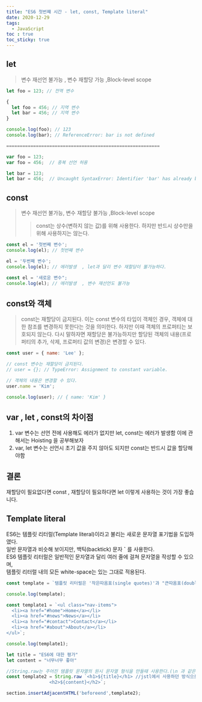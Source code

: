 ```yaml
---
title: "ES6 첫번쨰 시간 - let, const, Template literal"
date: 2020-12-29
tags: 
  - JavaScript
toc : true
toc_sticky: true
---
```

## let
> 변수 재선언 불가능 , 변수 재할당 가능 ,Block-level scope

```js
let foo = 123; // 전역 변수

{
  let foo = 456; // 지역 변수
  let bar = 456; // 지역 변수
}

console.log(foo); // 123
console.log(bar); // ReferenceError: bar is not defined

=========================================================

var foo = 123;
var foo = 456;  // 중복 선언 허용

let bar = 123;
let bar = 456;  // Uncaught SyntaxError: Identifier 'bar' has already been declared
```

## const
> 변수 재선언 불가능, 변수 재할당 불가능 ,Block-level scope
>   >const는 상수(변하지 않는 값)를 위해 사용한다. 하지만 반드시 상수만을 위해 사용하지는 않는다.

```js
const el = '첫번째 변수';
console.log(el); // 첫번째 변수

el = '두번째 변수';
console.log(el); // 에러발생  , let과 달리 변수 재할당이 불가능하다.

const el = '새로운 변수";
console.log(el); // 에러발생  , 변수 재선언도 불가능

```

## const와 객체
> const는 재할당이 금지된다. 이는 const 변수의 타입이 객체인 경우, 객체에 대한 참조를 변경하지 못한다는 것을 의미한다. 하지만 이때 객체의 프로퍼티는 보호되지 않는다. 다시 말하자면 재할당은 불가능하지만 할당된 객체의 내용(프로퍼티의 추가, 삭제, 프로퍼티 값의 변경)은 변경할 수 있다.

```js
const user = { name: 'Lee' };

// const 변수는 재할당이 금지된다.
// user = {}; // TypeError: Assignment to constant variable.

// 객체의 내용은 변경할 수 있다.
user.name = 'Kim';

console.log(user); // { name: 'Kim' }
```

## var , let , const의 차이점
1. var 변수는 선언 전에 사용해도 에러가 없지만 let, const는 에러가 발생함 이에 관해서는 Hoisting 을 공부해보자
2. var, let 변수는 선언시 초기 값을 주지 않아도 되지만 const는 반드시 값을 할당해야함

## 결론
재할당이 필요없다면 const , 재할당이 필요하다면 let
이렇게 사용하는 것이 가장 좋습니다.

## Template literal

ES6는 템플릿 리터럴(Template literal)이라고 불리는 새로운 문자열 표기법을 도입하였다.<br/>
일반 문자열과 비슷해 보이지만,  백틱(backtick) 문자 __`__ 를 사용한다.<br/>
ES6 템플릿 리터럴은 일반적인 문자열과 달리 여러 줄에 걸쳐 문자열을 작성할 수 있으며,<br> 
템플릿 리터럴 내의 모든 white-space는 있는 그대로 적용된다.

```js
const template = `템플릿 리터럴은 '작은따옴표(single quotes)'과 "큰따옴표(double quotes)"를 혼용할 수 있다.`;

console.log(template);

const template1 = `<ul class="nav-items">
  <li><a href="#home">Home</a></li>
  <li><a href="#news">News</a></li>
  <li><a href="#contact">Contact</a></li>
  <li><a href="#about">About</a></li>
</ul>`;

console.log(template1);

let title = "ES6에 대한 평가"
let content = "너무너무 좋아"

//String.raw는 주어진 템플릿 문자열의 원시 문자열 형식을 만들때 사용한다.(\n 과 같은걸 그대로 표현 가능)
const template2 = String.raw `<h1>${title}</h1> //jstl에서 사용하던 방식으로 사용가능
                <h2>${content}</h2>`;

section.insertAdjacentHTML('beforeend',template2);
```
